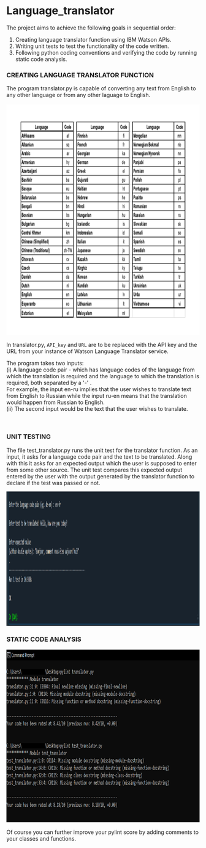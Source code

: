# Language_translator

The project aims to achieve the following goals in sequential order:

1. Creating language translator function using IBM Watson APIs.
2. Writing unit tests to test the functionality of the code written. 
3. Following python coding conventions and verifying the code by running static code analysis. 


<h3>CREATING LANGUAGE TRANSLATOR FUNCTION</h3>
The program translator.py is capable of converting any text from English to any other language or from any other laguage to English.<br>
<br>
<img src="images/language_codes.jpg" height="600">

In translator.py, <code>API_key</code> and <code>URL</code> are to be replaced with the API key and the URL from your instance of Watson Language Translator service.
  
The program takes two inputs: <br>
  (i) A language code pair - which has language codes of the language from which the translation is required and the language to which the translation is required, both separated       by a '-' . <br>
  For example, the input en-ru implies that the user wishes to translate text from English to Russian while the input ru-en means that the translation would happen from Russian to   English.<br>
 (ii) The second input would be the text that the user wishes to translate. 

<br>
<h3>UNIT TESTING</h3>

The file test_translator.py runs the unit test for the translator function. As an input, it asks for a language code pair and the text to be translated. Along with this it asks for an expected output which the user is supposed to enter from some other source. The unit test compares this expected output entered by the user with the output generated by the translator function to declare if the test was passed or not. 

<img src="images/unit_test_result.png" height="350">
<br>  
<h3>STATIC CODE ANALYSIS</h3>

<img src="images/pylint_scores.png" height="450">

Of course you can further improve your pylint score by adding comments to your classes and functions.
  

